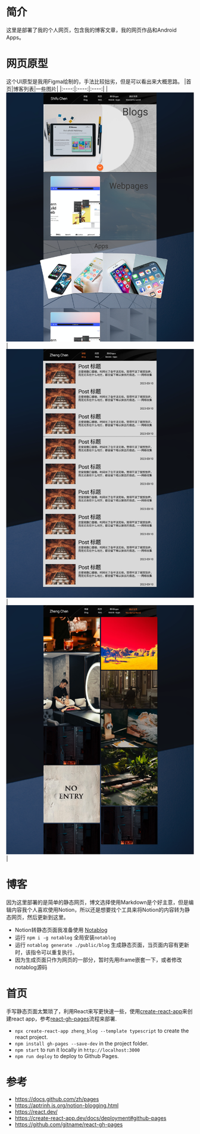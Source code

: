 # 简介 
这里是部署了我的个人网页，包含我的博客文章，我的网页作品和Android Apps。

# 网页原型
这个UI原型是我用Figma绘制的，手法比较拙劣，但是可以看出来大概思路。
|首页|博客列表|一些图片|
|:----:|:----:|:----:|
|![](/docs/homepage.png)|![](/docs/blogs.png)|![](/docs/wonderfulworld.png)|

# 博客
因为这里部署的是简单的静态网页，博文选择使用Markdown是个好主意，但是编辑内容我个人喜欢使用Notion，所以还是想要找个工具来将Notion的内容转为静态网页，然后更新到这里。
- Notion转静态页面我准备使用 [Notablog](https://github.com/dragonman225/notablog)
- 运行 `npm i -g notablog` 全局安装`notablog`
- 运行 `notablog generate ./public/blog` 生成静态页面，当页面内容有更新时，该指令可以重复执行。
- 因为生成页面只作为网页的一部分，暂时先用iframe嵌套一下，或者修改notablog源码

# 首页
手写静态页面太繁琐了，利用React来写更快速一些，使用[create-react-app](https://create-react-app.dev/)来创建react app，参考[react-gh-pages](https://github.com/gitname/react-gh-pages)流程来部署.

- `npx create-react-app zheng_blog --template typescript` to create the react project.
- `npm install gh-pages --save-dev` in the project folder.
- `npm start` to run it locally in `http://localhost:3000`
- `npm run deploy` to deploy to Github Pages.

# 参考
- https://docs.github.com/zh/pages
- https://aptrinh.js.org/notion-blogging.html
- https://react.dev/
- https://create-react-app.dev/docs/deployment#github-pages
- https://github.com/gitname/react-gh-pages